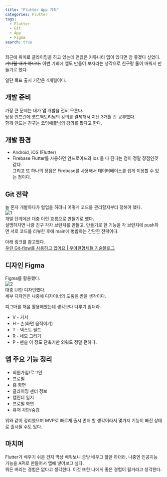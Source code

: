 ```yaml
---
title: "Flutter App 기획"
categories: Flutter
tags:
  - Flutter
  - Git
  - App
  - Figma
search: true
---
```


최근에 취미로 클라이밍을 하고 있는데 괜찮은 커뮤니티 앱이 있다면 참 좋겠다 싶었다.  
~~기다릴 내가 아니다.~~ 이번 기회에 앱도 만들어 보자라는 생각으로 친구랑 둘이 배워서 만들기로 했다.  

일단 목표 출시 기간은 4개월이다.  

## 개발 준비
가장 큰 문제는 내가 앱 개발을 전혀 모른다.  
당장 인프런에 코드팩토리님의 강의를 결제해서 지난 3개월 간 공부했다.  
함께 만드는 친구는 코딩애플님의 강의를 봤다고 한다.  

## 개발 환경 
* Android, iOS (Flutter)
* Firebase
Flutter를 사용하면 안드로이드와 ios 둘 다 된다는 점이 정말 장점인것 같다.  
그리고 또 하나의 장점은 Firebase를 사용해서 데이터베이스를 쉽게 이용할 수 있는 점이다.  

## Git 전략
늘 혼자 개발하다가 협업을 하려니 어떻게 코드를 관리할지부터 정해야 했다.  
![1](https://user-images.githubusercontent.com/86637300/223773251-0eb16858-f702-4e05-9e9f-ac6126eb42de.png)  
개발 단계에선 대충 이런 흐름으로 만들기로 했다.  
설명하자면 나랑 친구 각자 브런치를 만들고, 만들기로 한 기능을 각 브런치에 push하면 서로 코드를 리뷰한 후에 main에 병합하는 간단한 전략이다.  

아래 링크를 참고했다.  
[우린 Git-flow를 사용하고 있어요 | 우아한형제들 기술블로그](https://techblog.woowahan.com/2553/)  

## 디자인 Figma
Figma를 활용했다.  
![2](https://user-images.githubusercontent.com/86637300/223773254-7ab27113-2253-4b36-ad95-272a4f9159d7.png)  
대충 UI만 디자인했다.  
세부 디자인은 나중에 디자이너의 도움을 받을 생각이다.  

피그마를 처음 활용해봤는데 생각보다 다루기 쉽더라.  
* V - 커서
* H - 손(화면 움직이기)
* T - 텍스트 필드
* R - 네모 그리기
* P - 펜슬
이 정도 단축키만 외워도 정말 편하다.  

## 앱 주요 기능 정리
* 회원가입/로그인
* 프로필
* 홈 화면
* 클라이밍 센터 정보
* 캘린더 일지
* 프로필 화면
* 유저 차단/숨김

위와 같이 정리했으며 MVP로 빠르게 출시 먼저 할 생각이라서 몇가지 기능이 빠진 상태로 출시될 수도 있다.  

## 마치며
Flutter가 배우기 쉬운 건지 막상 배워보니 금방 배우고 할만 하더라. 
나중엔 인공지능 기능을 API로 만들어서 앱에 넣어보고 싶다.  
뭐든 버리는 경험은 없다고 생각한다. 이것 또한 나에게 좋은 경험이 될거라고 생각한다.  
